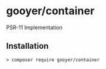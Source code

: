 # gooyer/container
PSR-11 Implementation

## Installation

```shell script
> composer require gooyer/container
```
